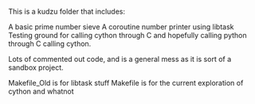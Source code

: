 This is a kudzu folder that includes:

A basic prime number sieve
A coroutine number printer using libtask
Testing ground for calling cython through C and hopefully calling python through C calling cython.

Lots of commented out code, and is a general mess as it is sort of a sandbox project.

Makefile_Old is for libtask stuff
Makefile is for the current exploration of cython and whatnot

